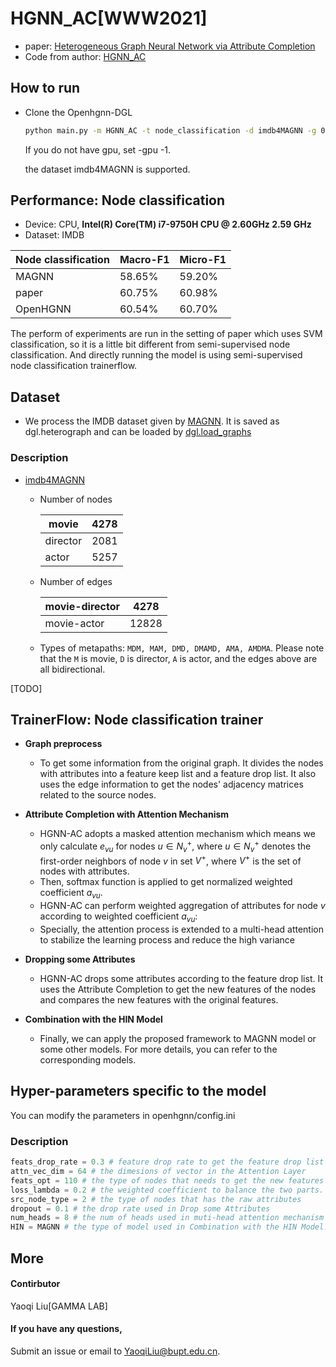 # HGNN_AC[WWW2021]

-   paper: [Heterogeneous Graph Neural Network via Attribute Completion](https://dl.acm.org/doi/10.1145/3442381.3449914)
-   Code from author: [HGNN_AC](https://github.com/liangchundong/HGNN-AC)

## How to run

- Clone the Openhgnn-DGL

  ```bash
  python main.py -m HGNN_AC -t node_classification -d imdb4MAGNN -g 0
  ```

  If you do not have gpu, set -gpu -1.

  the dataset imdb4MAGNN is supported.

## Performance: Node classification

-   Device: CPU, **Intel(R) Core(TM) i7-9750H CPU @ 2.60GHz   2.59 GHz**
-   Dataset: IMDB

| Node classification | Macro-F1 | Micro-F1  |
| ------------------- | -------  | --------  |
| MAGNN               | 58.65%   | 59.20%    |
| paper               | 60.75%   | 60.98%    |
| OpenHGNN            | 60.54%   | 60.70%    |

The perform of experiments are run in the setting of paper which uses SVM classification, so it is a little bit different from semi-supervised node classification. And directly running the model is using semi-supervised node classification trainerflow.

## Dataset

-   We process the IMDB dataset given by [MAGNN](https://github.com/cynricfu/MAGNN). It is saved as dgl.heterograph and can be loaded by [dgl.load_graphs](https://docs.dgl.ai/en/latest/generated/dgl.load_graphs.html)

### Description

-   [imdb4MAGNN](../../dataset/#IMDB)

    -   Number of nodes

        | movie    | 4278 |
        | -------- | ---- |
        | director | 2081 |
        | actor    | 5257 |

    -   Number of edges

        | movie-director | 4278  |
        | -------------- | ----- |
        | movie-actor    | 12828 |

    -   Types of metapaths: `MDM, MAM, DMD, DMAMD, AMA, AMDMA`. Please note that the `M` is movie, `D` is director, `A` is actor, and the edges above are all bidirectional.


[TODO]

## TrainerFlow: Node classification trainer


-   **Graph preprocess**
    -   To get some information from the original graph. It divides the nodes with attributes into a feature keep list and a feature drop list. It also uses the edge information to get the nodes' adjacency matrices related to the source nodes.
-   **Attribute Completion with Attention Mechanism**
    -   HGNN-AC adopts a masked attention mechanism which means we only calculate $e_{vu}$ for nodes $u\in{N_v^+}$, 
    where $u\in{N_v^+}$ denotes the first-order neighbors of node $v$ in set $V^+$, where $V^+$ is the set of nodes with attributes.
    -    Then, softmax function is applied to get normalized weighted coefficient $a_{vu}$.
    -    HGNN-AC can perform weighted aggregation of attributes for node $v$ according to weighted coefficient $a_{vu}$:
    -    Specially, the attention process is extended to a multi-head attention to stabilize the learning process and reduce the high variance

-   **Dropping some Attributes**
    -    HGNN-AC drops some attributes according to the feature drop list. It uses the Attribute Completion to get the new features of the nodes and compares the new features with the original features.

-   **Combination with the HIN Model**
    -    Finally, we can apply the proposed framework to MAGNN model or some other models. For more details, you can refer to the corresponding models.

## Hyper-parameters specific to the model

You can modify the parameters in openhgnn/config.ini

### Description

```python
feats_drop_rate = 0.3 # feature drop rate to get the feature drop list
attn_vec_dim = 64 # the dimesions of vector in the Attention Layer 
feats_opt = 110 # the type of nodes that needs to get the new features
loss_lambda = 0.2 # the weighted coefficient to balance the two parts.
src_node_type = 2 # the type of nodes that has the raw attributes
dropout = 0.1 # the drop rate used in Drop some Attributes
num_heads = 8 # the num of heads used in muti-head attention mechanism
HIN = MAGNN # the type of model used in Combination with the HIN Model.
```

## More

#### Contirbutor

Yaoqi Liu[GAMMA LAB]

#### If you have any questions,

Submit an issue or email to YaoqiLiu@bupt.edu.cn.

